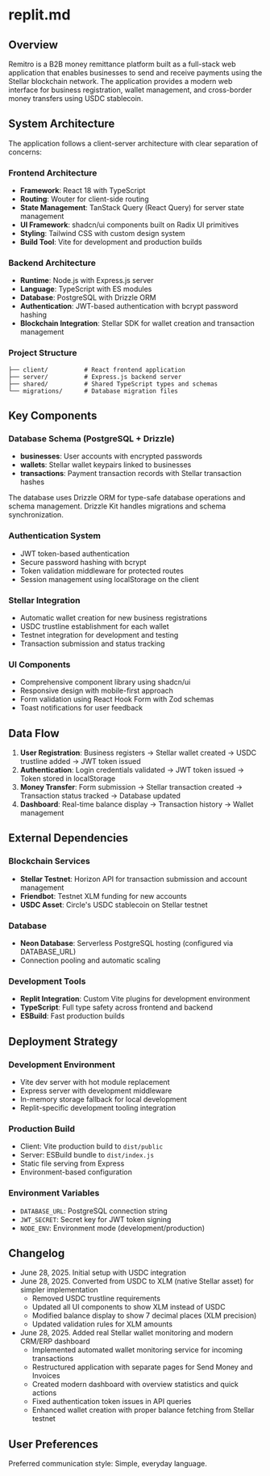 # replit.md

## Overview

Remitro is a B2B money remittance platform built as a full-stack web application that enables businesses to send and receive payments using the Stellar blockchain network. The application provides a modern web interface for business registration, wallet management, and cross-border money transfers using USDC stablecoin.

## System Architecture

The application follows a client-server architecture with clear separation of concerns:

### Frontend Architecture
- **Framework**: React 18 with TypeScript
- **Routing**: Wouter for client-side routing
- **State Management**: TanStack Query (React Query) for server state management
- **UI Framework**: shadcn/ui components built on Radix UI primitives
- **Styling**: Tailwind CSS with custom design system
- **Build Tool**: Vite for development and production builds

### Backend Architecture
- **Runtime**: Node.js with Express.js server
- **Language**: TypeScript with ES modules
- **Database**: PostgreSQL with Drizzle ORM
- **Authentication**: JWT-based authentication with bcrypt password hashing
- **Blockchain Integration**: Stellar SDK for wallet creation and transaction management

### Project Structure
```
├── client/          # React frontend application
├── server/          # Express.js backend server
├── shared/          # Shared TypeScript types and schemas
└── migrations/      # Database migration files
```

## Key Components

### Database Schema (PostgreSQL + Drizzle)
- **businesses**: User accounts with encrypted passwords
- **wallets**: Stellar wallet keypairs linked to businesses
- **transactions**: Payment transaction records with Stellar transaction hashes

The database uses Drizzle ORM for type-safe database operations and schema management. Drizzle Kit handles migrations and schema synchronization.

### Authentication System
- JWT token-based authentication
- Secure password hashing with bcrypt
- Token validation middleware for protected routes
- Session management using localStorage on the client

### Stellar Integration
- Automatic wallet creation for new business registrations
- USDC trustline establishment for each wallet
- Testnet integration for development and testing
- Transaction submission and status tracking

### UI Components
- Comprehensive component library using shadcn/ui
- Responsive design with mobile-first approach
- Form validation using React Hook Form with Zod schemas
- Toast notifications for user feedback

## Data Flow

1. **User Registration**: Business registers → Stellar wallet created → USDC trustline added → JWT token issued
2. **Authentication**: Login credentials validated → JWT token issued → Token stored in localStorage
3. **Money Transfer**: Form submission → Stellar transaction created → Transaction status tracked → Database updated
4. **Dashboard**: Real-time balance display → Transaction history → Wallet management

## External Dependencies

### Blockchain Services
- **Stellar Testnet**: Horizon API for transaction submission and account management
- **Friendbot**: Testnet XLM funding for new accounts
- **USDC Asset**: Circle's USDC stablecoin on Stellar testnet

### Database
- **Neon Database**: Serverless PostgreSQL hosting (configured via DATABASE_URL)
- Connection pooling and automatic scaling

### Development Tools
- **Replit Integration**: Custom Vite plugins for development environment
- **TypeScript**: Full type safety across frontend and backend
- **ESBuild**: Fast production builds

## Deployment Strategy

### Development Environment
- Vite dev server with hot module replacement
- Express server with development middleware
- In-memory storage fallback for local development
- Replit-specific development tooling integration

### Production Build
- Client: Vite production build to `dist/public`
- Server: ESBuild bundle to `dist/index.js`
- Static file serving from Express
- Environment-based configuration

### Environment Variables
- `DATABASE_URL`: PostgreSQL connection string
- `JWT_SECRET`: Secret key for JWT token signing
- `NODE_ENV`: Environment mode (development/production)

## Changelog
- June 28, 2025. Initial setup with USDC integration
- June 28, 2025. Converted from USDC to XLM (native Stellar asset) for simpler implementation
  - Removed USDC trustline requirements
  - Updated all UI components to show XLM instead of USDC
  - Modified balance display to show 7 decimal places (XLM precision)
  - Updated validation rules for XLM amounts
- June 28, 2025. Added real Stellar wallet monitoring and modern CRM/ERP dashboard
  - Implemented automated wallet monitoring service for incoming transactions
  - Restructured application with separate pages for Send Money and Invoices
  - Created modern dashboard with overview statistics and quick actions
  - Fixed authentication token issues in API queries
  - Enhanced wallet creation with proper balance fetching from Stellar testnet

## User Preferences

Preferred communication style: Simple, everyday language.